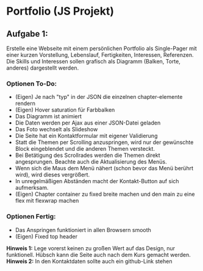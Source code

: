 # Portfolio (JS Projekt)

## Aufgabe 1:

Erstelle eine Webseite mit einem persönlichen Portfolio als Single-Pager mit einer kurzen Vorstellung, Lebenslauf, Fertigkeiten, Interessen, Referenzen. Die Skills und Interessen sollen grafisch als Diagramm (Balken, Torte, anderes) dargestellt werden.

### Optionen To-Do:

- (Eigen) Je nach "typ" in der JSON die einzelnen chapter-elemente rendern
- (Eigen) Hover saturation für Farbbalken
- Das Diagramm ist animiert
- Die Daten werden per Ajax aus einer JSON-Datei geladen
- Das Foto wechselt als Slideshow
- Die Seite hat ein Kontaktformular mit eigener Validierung
- Statt die Themen per Scrolling anzuspringen, wird nur der gewünschte Block eingeblendet und die anderen Themen versteckt.
- Bei Betätigung des Scrollrades werden die Themen direkt angesprungen. Beachte auch die Aktualisierung des Menüs.
- Wenn sich die Maus dem Menü nähert (schon bevor das Menü berührt wird), wird dieses vergrößert.
- In unregelmäßigen Abständen macht der Kontakt-Button auf sich aufmerksam.
- (Eigen) Chapter container zu fixed breite machen und den main zu eine flex mit flexwrap machen

### Optionen Fertig:

- Das Anspringen funktioniert in allen Browsern smooth
- (Eigen) Fixed top header

**Hinweis 1:** Lege vorerst keinen zu großen Wert auf das Design, nur funktionell. Hübsch kann die Seite auch nach dem Kurs gemacht werden.
**Hinweis 2:** In den Kontaktdaten sollte auch ein github-Link stehen
